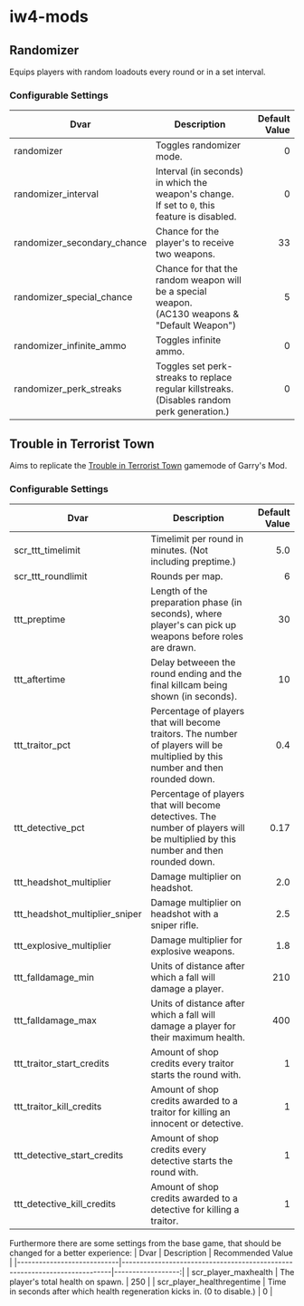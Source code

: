 # iw4-mods

## Randomizer
Equips players with random loadouts every round or in a set interval.

### Configurable Settings
| Dvar                        | Description                                                                                       | Default Value |
|-----------------------------|---------------------------------------------------------------------------------------------------|--------------:|
| randomizer                  | Toggles randomizer mode.                                                                          |             0 |
| randomizer_interval         | Interval (in seconds) in which the weapon's change.<br>If set to `0`, this feature is disabled.   |             0 |
| randomizer_secondary_chance | Chance for the player's to receive two weapons.                                                   |            33 |
| randomizer_special_chance   | Chance for that the random weapon will be a special weapon.<br>(AC130 weapons & "Default Weapon") |             5 |
| randomizer_infinite_ammo    | Toggles infinite ammo.                                                                            |             0 |
| randomizer_perk_streaks     | Toggles set perk-streaks to replace regular killstreaks.<br>(Disables random perk generation.)    |             0 |

## Trouble in Terrorist Town
Aims to replicate the [Trouble in Terrorist Town](https://www.troubleinterroristtown.com/) gamemode of Garry's Mod.

### Configurable Settings
| Dvar                           | Description                                                                                                                       | Default Value |
|--------------------------------|-----------------------------------------------------------------------------------------------------------------------------------|--------------:|
| scr_ttt_timelimit              | Timelimit per round in minutes. (Not including preptime.)                                                                         |           5.0 |
| scr_ttt_roundlimit             | Rounds per map.                                                                                                                   |             6 |
| ttt_preptime                   | Length of the preparation phase (in seconds), where player's can pick up weapons before roles are drawn.                          |            30 |
| ttt_aftertime                  | Delay betweeen the round ending and the final killcam being shown (in seconds).                                                   |            10 |
| ttt_traitor_pct                | Percentage of players that will become traitors. The number of players will be multiplied by this number and then rounded down.   |           0.4 |
| ttt_detective_pct              | Percentage of players that will become detectives. The number of players will be multiplied by this number and then rounded down. |          0.17 |
| ttt_headshot_multiplier        | Damage multiplier on headshot.                                                                                                    |           2.0 |
| ttt_headshot_multiplier_sniper | Damage multiplier on headshot with a sniper rifle.                                                                                |           2.5 |
| ttt_explosive_multiplier       | Damage multiplier for explosive weapons.                                                                                          |           1.8 |
| ttt_falldamage_min             | Units of distance after which a fall will damage a player.                                                                        |           210 |
| ttt_falldamage_max             | Units of distance after which a fall will damage a player for their maximum health.                                               |           400 |
| ttt_traitor_start_credits      | Amount of shop credits every traitor starts the round with.                                                                       |             1 |
| ttt_traitor_kill_credits       | Amount of shop credits awarded to a traitor for killing an innocent or detective.                                                 |             1 |
| ttt_detective_start_credits    | Amount of shop credits every detective starts the round with.                                                                     |             1 |
| ttt_detective_kill_credits     | Amount of shop credits awarded to a detective for killing a traitor.                                                              |             1 |

Furthermore there are some settings from the base game, that should be changed for a better experience:
| Dvar                       | Description                                                               | Recommended Value |
|----------------------------|---------------------------------------------------------------------------|------------------:|
| scr_player_maxhealth       | The player's total health on spawn.                                       |               250 |
| scr_player_healthregentime | Time in seconds after which health regeneration kicks in. (0 to disable.) |                 0 |
